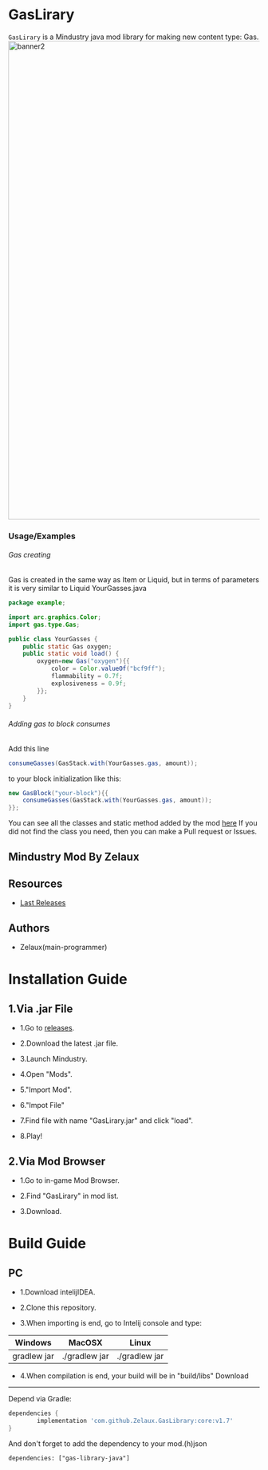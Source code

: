 GasLirary
========
`GasLirary` is a Mindustry java mod library for making new content type: Gas.
<img width="960" alt="banner2" src="https://user-images.githubusercontent.com/58040045/128306487-250b2dab-ded6-4fa0-a582-d4e99bb67098.png">

### Usage/Examples
###### Gas creating
Gas is created in the same way as Item or Liquid, but in terms of parameters it is very similar to Liquid
YourGasses.java
```java
package example;

import arc.graphics.Color;
import gas.type.Gas;

public class YourGasses {
    public static Gas oxygen;
    public static void load() {
        oxygen=new Gas("oxygen"){{
            color = Color.valueOf("bcf9ff");
            flammability = 0.7f;
            explosiveness = 0.9f;
        }};
    }
}
```

###### Adding gas to block consumes
Add this line
```java
consumeGasses(GasStack.with(YourGasses.gas, amount));
``` 
to your block initialization like this:
```java
new GasBlock("your-block"){{
    consumeGasses(GasStack.with(YourGasses.gas, amount));
}};
```

You can see all the classes and static method added by the mod [here](https://github.com/Zelaux/GasLibrary/blob/master/AllClassesAndMethods.md "All classes and method")
If you did not find the class you need, then you can make a Pull request or Issues.

## Mindustry Mod By Zelaux

## Resources
- [Last Releases](https://github.com/Zelaux/GasLirary/releases)

## Authors
- Zelaux(main-programmer)


# Installation Guide
## 1.Via .jar File
* 1.Go to [releases](https://github.com/Zelaux/GasLirary/releases).

* 2.Download the latest .jar file.

* 3.Launch Mindustry.

* 4.Open "Mods".

* 5."Import Mod".

* 6."Impot File"

* 7.Find file with name "GasLirary.jar" and click "load".

* 8.Play!

## 2.Via Mod Browser
* 1.Go to in-game Mod Browser.

* 2.Find "GasLirary" in mod list.

* 3.Download.  

# Build Guide

## PC

* 1.Download intelijIDEA.

* 2.Clone this repository.

* 3.When importing is end, go to Intelij console and type:

Windows      |  MacOSX       | Linux
------------ | ------------- | -------------
gradlew jar  | ./gradlew jar | ./gradlew jar

* 4.When compilation is end, your build will be in "build/libs"
Download
--------

Depend via Gradle:
```groovy
dependencies {
        implementation 'com.github.Zelaux.GasLibrary:core:v1.7'
}
```

And don't forget to add the dependency to your mod.(h)json
```hjson
dependencies: ["gas-library-java"]
```
